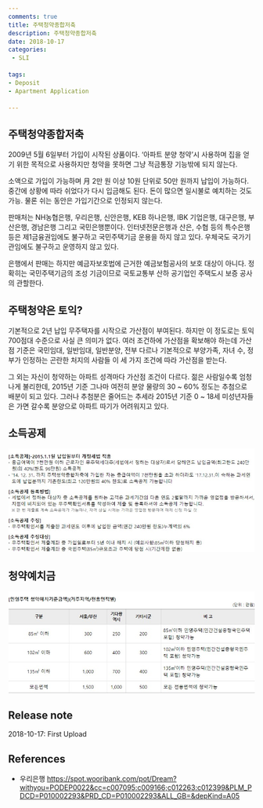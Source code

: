```yaml
---
comments: true
title: 주택청약종합저축
description: 주택청약종합저축
date: 2018-10-17
categories:
 - SLI

tags:
- Deposit
- Apartment Application

---
```


## 주택청약종합저축

2009년 5월 6일부터 가입이 시작된 상품이다. ‘아파트 분양 청약’시 사용하며 집을 얻기 위한 목적으로 사용하지만 청약을 못하면 그냥 적금통장 기능밖에 되지 않는다.

소액으로 가입이 가능하며 月 2만 원 이상 10원 단위로 50만 원까지 납입이 가능하다. 중간에 상황에 따라 쉬었다가 다시 입금해도 된다. 돈이 많으면 일시불로 예치하는 것도 가능. 물론 쉬는 동안은 가입기간으로 인정되지 않는다.

판매처는 NH농협은행, 우리은행, 신안은행, KEB 하나은행, IBK 기업은행, 대구은행, 부산은행, 경남은행 그리고 국민은행뿐이다. 인터넷전문은행과 산은, 수협 등의 특수은행 등은 제1금융권임에도 불구하고 국민주택기금 운용을 하지 않고 있다. 우체국도 국가기관임에도 불구하고 운영하지 않고 있다.

은행에서 판매는 하지만 예금자보호법에 근거한 예금보험공사의 보호 대상이 아니다. 정확히는 국민주택기금의 조성 기금이므로 국토교통부 산하 공기업인 주택도시 보증 공사의 관할한다.

## 주택청약은 토익?

기본적으로 2년 납입 무주택자를 시작으로 가산점이 부여된다. 하지만 이 정도로는 토익 700점대 수준으로 사실 큰 의미가 없다. 여러 조건하에 가산점을 확보해야 하는데 가산점 기준은 국민임대, 일반임대, 일반분양, 전부 다르나 기본적으로 부양가족, 자녀 수, 정부가 인정하는 곤란한 처지의 사람들 이 세 가지 조건에 따라 가산점을 받는다.

그 외는 자신이 청약하는 아파트 성격마다 가산점 조건이 다르다. 젊은 사람일수록 엄청나게 불리한데, 2015년 기준 그나마 여전히 분양 물량의 30 ~ 60% 정도는 추첨으로 배분이 되고 있다. 그러나 추첨분은 줄어드는 추세라 2015년 기준 0 ~ 18세 미성년자들은 가면 갈수록 분양으로 아파트 따기가 어려워지고 있다.

## 소득공제

![](https://github.com/mikail0205/mikail0205.github.io/blob/master/assets/images/2018/%EC%A3%BC%ED%83%9D%EC%B2%AD%EC%95%BD/%EC%86%8C%EB%93%9D%EA%B3%B5%EC%A0%9C.jpg?raw=true)

## 청약예치금

![](https://github.com/mikail0205/mikail0205.github.io/blob/master/assets/images/2018/%EC%A3%BC%ED%83%9D%EC%B2%AD%EC%95%BD/%EC%B2%AD%EC%95%BD%EC%98%88%EC%B9%98%EA%B8%88%EA%B8%B0%EC%A4%80.jpg?raw=true)

## Release note
2018-10-17: First Upload

## References
- 우리은행 https://spot.wooribank.com/pot/Dream?withyou=PODEP0022&cc=c007095:c009166;c012263:c012399&PLM_PDCD=P010002293&PRD_CD=P010002293&ALL_GB=&depKind=A05